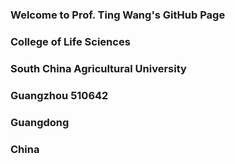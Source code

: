 



#
##



### Welcome to Prof. Ting Wang's GitHub Page
### College of Life Sciences
### South China Agricultural University
### Guangzhou 510642
### Guangdong
### China 



